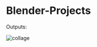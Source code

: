 # Blender-Projects

Outputs:

![collage](https://user-images.githubusercontent.com/55328883/153349168-2c32a6bb-ed40-491b-b424-417f410d1bdd.png)
